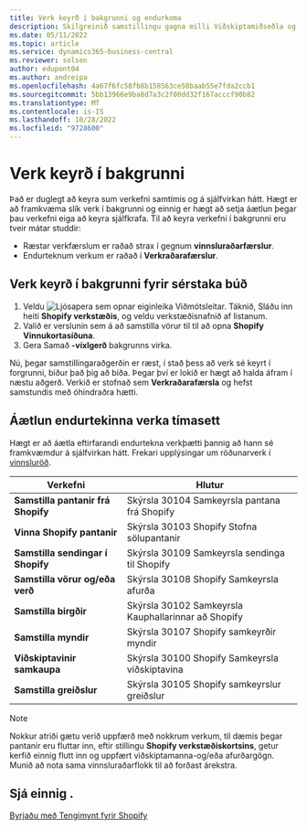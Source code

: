```yaml
---
title: Verk keyrð í bakgrunni og endurkoma
description: Skilgreinið samstillingu gagna milli Viðskiptamiðseðla og Shopify bakgrunns.
ms.date: 05/11/2022
ms.topic: article
ms.service: dynamics365-business-central
ms.reviewer: solsen
author: edupont04
ms.author: andreipa
ms.openlocfilehash: 4a67f6fc58fb8b158563ce58baab55e7fda2ccb1
ms.sourcegitcommit: 5bb13966e9ba8d7a3c2f00dd32f167acccf90b82
ms.translationtype: MT
ms.contentlocale: is-IS
ms.lasthandoff: 10/28/2022
ms.locfileid: "9728600"
---
```

# <a name="run-tasks-in-the-background"></a>Verk keyrð í bakgrunni

Það er duglegt að keyra sum verkefni samtímis og á sjálfvirkan hátt. Hægt er að framkvæma slík verk í bakgrunni og einnig er hægt að setja áætlun þegar þau verkefni eiga að keyra sjálfkrafa. Til að keyra verkefni í bakgrunni eru tveir mátar studdir:

- Ræstar verkfærslum er raðað strax í gegnum **vinnsluraðarfærslur**.
- Endurteknum verkum er raðað í **Verkraðarafærslur**.

## <a name="run-tasks-in-the-background-for-a-specific-shop"></a>Verk keyrð í bakgrunni fyrir sérstaka búð

1. Veldu ![Ljósapera sem opnar eiginleika Viðmótsleitar.](../media/ui-search/search_small.png "Segðu mér hvað þú vilt gera") Táknið, Sláðu inn heiti **Shopify verkstæðis**, og veldu verkstæðisnafnið af listanum.
2. Valið er verslunin sem á að samstilla vörur til til að opna **Shopify Vinnukortasíðuna**.
3. Gera Samað **-víxlgerð** bakgrunns virka.

Nú, þegar samstillingaraðgerðin er ræst, í stað þess að verk sé keyrt í forgrunni, biður það þig að bíða. Þegar því er lokið er hægt að halda áfram í næstu aðgerð. Verkið er stofnað sem **Verkraðarafærsla** og hefst samstundis með óhindraðra hætti.

## <a name="to-schedule-recurring-tasks"></a>Áætlun endurtekinna verka tímasett

Hægt er að áætla eftirfarandi endurtekna verkþætti þannig að hann sé framkvæmdur á sjálfvirkan hátt. Frekari upplýsingar um röðunarverk í [vinnsluröð](../admin-job-queues-schedule-tasks.md).

|Verkefni|Hlutur|
|------|------------|
|**Samstilla pantanir frá Shopify**|Skýrsla 30104 Samkeyrsla pantana frá Shopify|
|**Vinna Shopify pantanir**|Skýrsla 30103 Shopify Stofna sölupantanir|
|**Samstilla sendingar í Shopify**|Skýrsla 30109 Samkeyrsla sendinga til Shopify|
|**Samstilla vörur og/eða verð**|Skýrsla 30108 Shopify Samkeyrsla afurða|
|**Samstilla birgðir**|Skýrsla 30102 Samkeyrsla Kauphallarinnar að Shopify|
|**Samstilla myndir**|Skýrsla 30107 Shopify samkeyrðir myndir|
|**Viðskiptavinir samkaupa**|Skýrsla 30100 Shopify Samkeyrsla viðskiptavina|
|**Samstilla greiðslur**|Skýrsla 30105 Shopify samkeyrslur greiðslur|

> [!NOTE]
> Nokkur atriði gætu verið uppfærð með nokkrum verkum, til dæmis þegar pantanir eru fluttar inn, eftir stillingu **Shopify verkstæðiskortsins**, getur kerfið einnig flutt inn og uppfært viðskiptamanna-og/eða afurðargögn. Munið að nota sama vinnsluraðarflokk til að forðast árekstra.

## <a name="see-also"></a>Sjá einnig .

[Byrjaðu með Tengimynt fyrir Shopify](get-started.md)  
